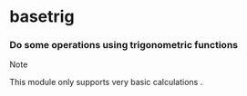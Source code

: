 # basetrig
### Do some operations using trigonometric functions
> [!NOTE]  
> This module only supports very basic calculations .
